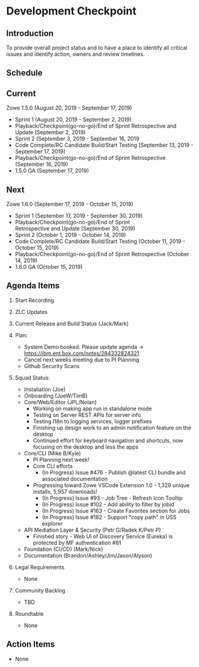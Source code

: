 # Development Checkpoint

Introduction
------------
To provide overall project status and to have a place to identify all critical issues and identify action, owners and review timelines.

Schedule
--------

Current
-------

Zowe 1.5.0 (August 20, 2019 - September 17, 2019)
- Sprint 1 (August 20, 2019 - September 2, 2019)
- Playback/Checkpoint(go-no-go)/End of Sprint Retrospective and Update (September 2, 2019)
- Sprint 2 (September 3, 2019 - September 16, 2019
- Code Complete/RC Candidate Build/Start Testing (September 13, 2019 - September 17, 2019)
- Playback/Checkpoint(go-no-go)/End of Sprint Retrospective (September 16, 2019)
- 1.5.0 GA (September 17, 2019)

Next
----

Zowe 1.6.0 (September 17, 2019 - October 15, 2019)
- Sprint 1 (September 17, 2019 - September 30, 2019)
- Playback/Checkpoint(go-no-go)/End of Sprint Retrospective and Update (September 30, 2019)
- Sprint 2 (October 1, 2019 - October 14, 2019)
- Code Complete/RC Candidate Build/Start Testing (October 11, 2019 - October 15, 2019)
- Playback/Checkpoint(go-no-go)/End of Sprint Retrospective (October 14, 2019)
- 1.6.0 GA (October 15, 2019)

Agenda Items
------------
1. Start Recording
2. ZLC Updates
3. Current Release and Build Status (Jack/Mark)
4. Plan:
    - System Demo booked. Please update agenda -> https://ibm.ent.box.com/notes/284332824321
    - Cancel next weeks meeting due to PI Planning
    - Github Security Scans
5. Squad Status:
    - Installation (Joe)
    - Onboarding (JoeW/TimB)
    - Core/Web/Editor (JPL/Nolan)
        - Working on making app run in standalone mode
        - Testing on Server REST APIs for server info
        - Testing I18n to logging services, logger prefixes
        - Finishing up design work to an admin notification feature on the desktop
        - Continued effort for keyboard navigation and shortcuts, now focusing on the desktop and less the apps
    - Core/CLI (Mike B/Kyle)
        - PI Planning next week!
        - Core CLI efforts
            - (In Progress) Issue #476 - Publish @latest CLI bundle and associated documentation
        - Progressing toward Zowe VSCode Extension 1.0 - 1,329 unique installs, 5,957 downloads!
            - (In Progress) Issue #93 - Job Tree - Refresh Icon Tooltip
            - (In Progress) Issue #102 - Add ability to filter by jobid
            - (In Progress) Issue #163 - Create Favorites section for Jobs
            - (In Progress) Issue #182 - Support "copy path" in USS explorer
    - API Mediation Layer & Security (Petr G/Radek K/Petr P)
        - Finished story - Web UI of Discovery Service (Eureka) is protected by MF authentication #81    
    - Foundation (CI/CD) (Mark/Nick)
    - Documentation (Brandon/Ashley/Jim/Jason/Alyson)

6. Legal Requirements
    - None

7. Community Backlog
    - TBD
8. Roundtable
    - None

Action Items
------------
- None
